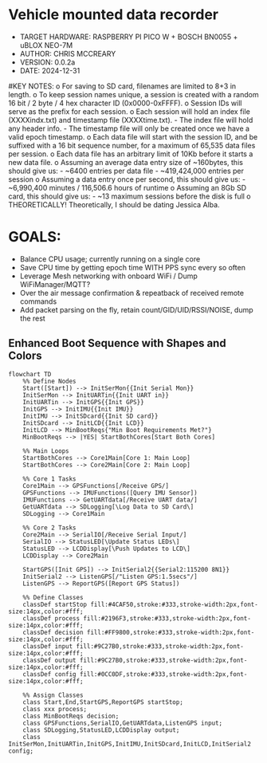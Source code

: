 # Vehicle mounted data recorder
  - TARGET HARDWARE: RASPBERRY PI PICO W + BOSCH BN0055 + uBLOX NEO-7M
  - AUTHOR: CHRIS MCCREARY
  - VERSION: 0.0.2a
  - DATE: 2024-12-31

#KEY NOTES:
  o For saving to SD card, filenames are limited to 8+3 in length.
  o To keep session names unique, a session is created with a random 16 bit / 2 byte / 4 hex character ID (0x0000-0xFFFF).
  o Session IDs will serve as the prefix for each session.
  o Each session will hold an index file (XXXXindx.txt) and timestamp file (XXXXtime.txt).
    - The index file will hold any header info.
    - The timestamp file will only be created once we have a valid epoch timestamp.
  o Each data file will start with the session ID, and be suffixed with a 16 bit sequence number, for a maximum of 65,535 data files per session.
  o Each data file has an arbitrary limit of 10Kb before it starts a new data file.
  o Assuming an average data entry size of ~160bytes, this should give us:
    - ~6400 entries per data file
    - ~419,424,000 entries per session
  o Assuming a data entry once per second, this should give us:
    - ~6,990,400 minutes / 116,506.6 hours of runtime
  o Assuming an 8Gb SD card, this should give us:
    - ~13 maximum sessions before the disk is full
  o THEORETICALLY! Theoretically, I should be dating Jessica Alba.

# GOALS:
 - Balance CPU usage; currently running on a single core
 - Save CPU time by getting epoch time WITH PPS sync every so often
 - Leverage Mesh networking with onboard WiFi / Dump WiFiManager/MQTT?
 - Over the air message confirmation & repeatback of received remote commands
 - Add packet parsing on the fly, retain count/GID/UID/RSSI/NOISE, dump the rest


## Enhanced Boot Sequence with Shapes and Colors

```mermaid
flowchart TD
    %% Define Nodes
    Start([Start]) --> InitSerMon{{Init Serial Mon}}
    InitSerMon --> InitUARTin{{Init UART in}}
    InitUARTin --> InitGPS{{Init GPS}}
    InitGPS --> InitIMU{{Init IMU}}
    InitIMU --> InitSDcard{{Init SD card}}
    InitSDcard --> InitLCD{{Init LCD}}
	InitLCD --> MinBootReqs{"Min Boot Requirements Met?"}
	MinBootReqs --> |YES| StartBothCores[Start Both Cores]
	
    %% Main Loops
    StartBothCores --> Core1Main[Core 1: Main Loop]
    StartBothCores --> Core2Main[Core 2: Main Loop]

    %% Core 1 Tasks
    Core1Main --> GPSFunctions[/Receive GPS/]
    GPSFunctions --> IMUFunctions([Query IMU Sensor])
	IMUFunctions --> GetUARTdata[/Receive UART data/]
    GetUARTdata --> SDLogging[\Log Data to SD Card\]
    SDLogging --> Core1Main

    %% Core 2 Tasks
    Core2Main --> SerialIO[/Receive Serial Input/]
    SerialIO --> StatusLED[\Update Status LEDs\]
    StatusLED --> LCDDisplay[\Push Updates to LCD\]
    LCDDisplay --> Core2Main

	StartGPS([Init GPS]) --> InitSerial2{{Serial2:115200 8N1}}
	InitSerial2 --> ListenGPS[/"Listen GPS:1.5secs"/]
	ListenGPS --> ReportGPS([Report GPS Status])
	
    %% Define Classes
    classDef startStop fill:#4CAF50,stroke:#333,stroke-width:2px,font-size:14px,color:#fff;
    classDef process fill:#2196F3,stroke:#333,stroke-width:2px,font-size:14px,color:#fff;
    classDef decision fill:#FF9800,stroke:#333,stroke-width:2px,font-size:14px,color:#fff;
    classDef input fill:#9C27B0,stroke:#333,stroke-width:2px,font-size:14px,color:#fff;
    classDef output fill:#9C27B0,stroke:#333,stroke-width:2px,font-size:14px,color:#fff;
    classDef config fill:#0CC0DF,stroke:#333,stroke-width:2px,font-size:14px,color:#fff;

    %% Assign Classes
    class Start,End,StartGPS,ReportGPS startStop;
    class xxx process;
    class MinBootReqs decision;
    class GPSFunctions,SerialIO,GetUARTdata,ListenGPS input;
	class SDLogging,StatusLED,LCDDisplay output;
	class InitSerMon,InitUARTin,InitGPS,InitIMU,InitSDcard,InitLCD,InitSerial2 config;
```
